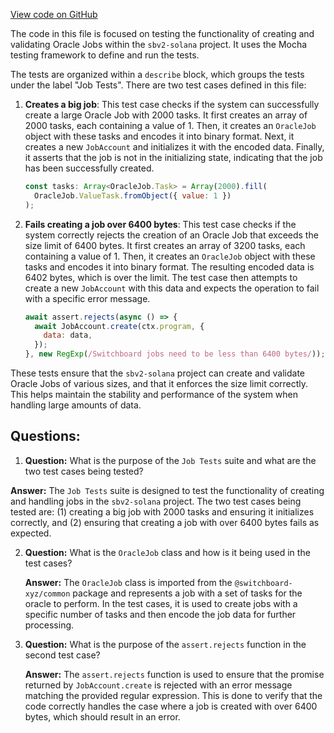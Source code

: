[View code on GitHub](https://github.com/switchboard-xyz/sbv2-solana/blob/master/javascript/solana.js/test/job.spec.ts)

The code in this file is focused on testing the functionality of creating and validating Oracle Jobs within the `sbv2-solana` project. It uses the Mocha testing framework to define and run the tests.

The tests are organized within a `describe` block, which groups the tests under the label "Job Tests". There are two test cases defined in this file:

1. **Creates a big job**: This test case checks if the system can successfully create a large Oracle Job with 2000 tasks. It first creates an array of 2000 tasks, each containing a value of 1. Then, it creates an `OracleJob` object with these tasks and encodes it into binary format. Next, it creates a new `JobAccount` and initializes it with the encoded data. Finally, it asserts that the job is not in the initializing state, indicating that the job has been successfully created.

   ```javascript
   const tasks: Array<OracleJob.Task> = Array(2000).fill(
     OracleJob.ValueTask.fromObject({ value: 1 })
   );
   ```

2. **Fails creating a job over 6400 bytes**: This test case checks if the system correctly rejects the creation of an Oracle Job that exceeds the size limit of 6400 bytes. It first creates an array of 3200 tasks, each containing a value of 1. Then, it creates an `OracleJob` object with these tasks and encodes it into binary format. The resulting encoded data is 6402 bytes, which is over the limit. The test case then attempts to create a new `JobAccount` with this data and expects the operation to fail with a specific error message.

   ```javascript
   await assert.rejects(async () => {
     await JobAccount.create(ctx.program, {
       data: data,
     });
   }, new RegExp(/Switchboard jobs need to be less than 6400 bytes/));
   ```

These tests ensure that the `sbv2-solana` project can create and validate Oracle Jobs of various sizes, and that it enforces the size limit correctly. This helps maintain the stability and performance of the system when handling large amounts of data.
## Questions: 
 1. **Question:** What is the purpose of the `Job Tests` suite and what are the two test cases being tested?
   
   **Answer:** The `Job Tests` suite is designed to test the functionality of creating and handling jobs in the `sbv2-solana` project. The two test cases being tested are: (1) creating a big job with 2000 tasks and ensuring it initializes correctly, and (2) ensuring that creating a job with over 6400 bytes fails as expected.

2. **Question:** What is the `OracleJob` class and how is it being used in the test cases?

   **Answer:** The `OracleJob` class is imported from the `@switchboard-xyz/common` package and represents a job with a set of tasks for the oracle to perform. In the test cases, it is used to create jobs with a specific number of tasks and then encode the job data for further processing.

3. **Question:** What is the purpose of the `assert.rejects` function in the second test case?

   **Answer:** The `assert.rejects` function is used to ensure that the promise returned by `JobAccount.create` is rejected with an error message matching the provided regular expression. This is done to verify that the code correctly handles the case where a job is created with over 6400 bytes, which should result in an error.